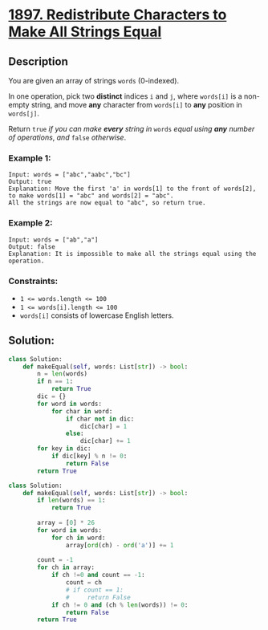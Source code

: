 # [1897. Redistribute Characters to Make All Strings Equal](https://leetcode.com/problems/redistribute-characters-to-make-all-strings-equal/description/?envType=daily-question&envId=2023-12-30)

## Description

You are given an array of strings `words` (0-indexed).

In one operation, pick two **distinct** indices `i` and `j`, where `words[i]` is a non-empty string, and move **any** character from `words[i]` to **any** position in `words[j]`.

Return `true` *if you can make **every** string in* `words` *equal using **any** number of operations*, *and* `false` *otherwise*.

### Example 1:

```
Input: words = ["abc","aabc","bc"]
Output: true
Explanation: Move the first 'a' in words[1] to the front of words[2],
to make words[1] = "abc" and words[2] = "abc".
All the strings are now equal to "abc", so return true.
```

### Example 2:

```
Input: words = ["ab","a"]
Output: false
Explanation: It is impossible to make all the strings equal using the operation.
```

### Constraints:

- `1 <= words.length <= 100`
- `1 <= words[i].length <= 100`
- `words[i]` consists of lowercase English letters.

## Solution:

```python
class Solution:
    def makeEqual(self, words: List[str]) -> bool:
        n = len(words)
        if n == 1:
            return True
        dic = {}
        for word in words:
            for char in word:
                if char not in dic:
                    dic[char] = 1
                else:
                    dic[char] += 1
        for key in dic:
            if dic[key] % n != 0:
                return False
        return True
```

```python
class Solution:
    def makeEqual(self, words: List[str]) -> bool:
        if len(words) == 1:
            return True
        
        array = [0] * 26
        for word in words:
            for ch in word:
                array[ord(ch) - ord('a')] += 1
        
        count = -1
        for ch in array:
            if ch !=0 and count == -1:
                count = ch
                # if count == 1:
                #     return False
            if ch != 0 and (ch % len(words)) != 0:
                return False
        return True
```